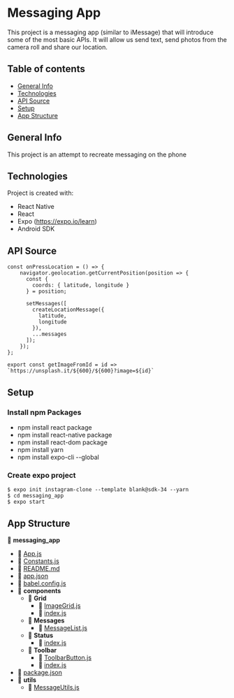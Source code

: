 # Messaging App

This project is a messaging app (similar to iMessage) that will introduce some of the most basic APIs. It will allow us send text, send photos from the camera roll and share our location.

## Table of contents

- [General Info](#general-info)
- [Technologies](#technolgies)
- [API Source](#ap_source)
- [Setup](#setup)
- [App Structure](#directory)

## General Info

This project is an attempt to recreate messaging on the phone

## Technologies

Project is created with:

- React Native
- React
- Expo (https://expo.io/learn)
- Android SDK

## API Source

```
const onPressLocation = () => {
    navigator.geolocation.getCurrentPosition(position => {
      const {
        coords: { latitude, longitude }
      } = position;

      setMessages([
        createLocationMessage({
          latitude,
          longitude
        }),
        ...messages
      ]);
    });
};

export const getImageFromId = id => `https://unsplash.it/${600}/${600}?image=${id}`
```

## Setup

### Install npm Packages

- npm install react package
- npm install react-native package
- npm install react-dom package
- npm install yarn
- npm install expo-cli --global

### Create expo project

```
$ expo init instagram-clone --template blank@sdk-34 --yarn
$ cd messaging_app
$ expo start
```

## App Structure

📂 **messaging_app**

- 📄 [App.js](App.js)
- 📄 [Constants.js](Constants.js)
- 📄 [README.md](README.md)
- 📄 [app.json](app.json)
- 📄 [babel.config.js](babel.config.js)
- 📂 **components**
  - 📂 **Grid**
    - 📄 [ImageGrid.js](components/Grid/ImageGrid.js)
    - 📄 [index.js](components/Grid/index.js)
  - 📂 **Messages**
    - 📄 [MessageList.js](components/Messages/MessageList.js)
  - 📂 **Status**
    - 📄 [index.js](components/Status/index.js)
  - 📂 **Toolbar**
    - 📄 [ToolbarButton.js](components/Toolbar/ToolbarButton.js)
    - 📄 [index.js](components/Toolbar/index.js)
- 📄 [package.json](package.json)
- 📂 **utils**
  - 📄 [MessageUtils.js](utils/MessageUtils.js)
